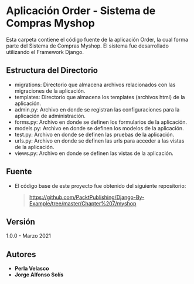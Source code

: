 # Aplicación Order - Sistema de Compras Myshop

Esta carpeta contiene el código fuente de la aplicación Order, la cual forma parte del Sistema de Compras Myshop. El sistema fue desarrollado utilizando el Framework Django.

## Estructura del Directorio

- migrations: Directorio que almacena archivos relacionados con las migraciones de la aplicación.
- templates: Directorio que almacena los templates (archivos html) de la aplicación.
- admin.py: Archivo en donde se registran las configuraciones para la aplicación de administración.
- forms.py: Archivo en donde se definen los formularios de la aplicación.
- models.py: Archivo en donde se definen los modelos de la aplicación.
- test.py: Archivo en donde se definen las pruebas de la aplicación.
- urls.py: Archivo en donde se definen las urls para acceder a las vistas de la aplicación.
- views.py: Archivo en donde se definen las vistas de la aplicación.


## Fuente

- El código base de este proyecto fue obtenido del siguiente repositorio:

   > https://github.com/PacktPublishing/Django-By-Example/tree/master/Chapter%207/myshop


## Versión

1.0.0 - Marzo 2021

## Autores

* **Perla Velasco**
* **Jorge Alfonso Solís**